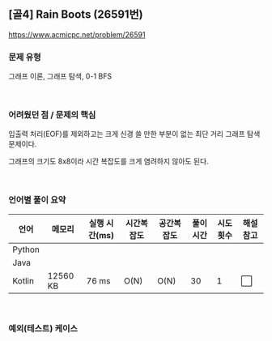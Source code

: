 ## [골4] Rain Boots (26591번)

https://www.acmicpc.net/problem/26591

### 문제 유형

그래프 이론, 그래프 탐색, 0-1 BFS

<br>

### 어려웠던 점 / 문제의 핵심

입출력 처리(EOF)를 제외하고는 크게 신경 쓸 만한 부분이 없는 최단 거리 그래프 탐색 문제이다.

그래프의 크기도 8x8이라 시간 복잡도를 크게 염려하지 않아도 된다.

<br>

### 언어별 풀이 요약

| 언어   | 메모리   | 실행 시간(ms) | 시간복잡도 | 공간복잡도 | 풀이 시간 | 시도 횟수 | 해설 참고            |
| ------ | -------- | ------------- | ---------- | ---------- | --------- | --------- | -------------------- |
| Python |          |               |            |            |           |           |                      |
| Java   |          |               |            |            |           |           |                      |
| Kotlin | 12560 KB | 76 ms         | O(N)       | O(N)       | 30        | 1         | :white_large_square: |

<br>

### 예외(테스트) 케이스

```
```

